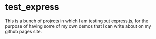 # test_express

This is a bunch of projects in which I am testing out express.js, for the purpose of having some of my own demos that I can write about on my github pages site.